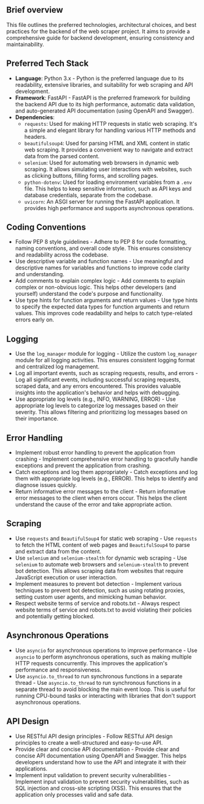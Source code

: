 ## Brief overview
This file outlines the preferred technologies, architectural choices, and best practices for the backend of the web scraper project. It aims to provide a comprehensive guide for backend development, ensuring consistency and maintainability.

## Preferred Tech Stack
- **Language**: Python 3.x - Python is the preferred language due to its readability, extensive libraries, and suitability for web scraping and API development.
- **Framework**: FastAPI - FastAPI is the preferred framework for building the backend API due to its high performance, automatic data validation, and auto-generated API documentation (using OpenAPI and Swagger).
- **Dependencies**:
    - `requests`: Used for making HTTP requests in static web scraping. It's a simple and elegant library for handling various HTTP methods and headers.
    - `beautifulsoup4`: Used for parsing HTML and XML content in static web scraping. It provides a convenient way to navigate and extract data from the parsed content.
    - `selenium`: Used for automating web browsers in dynamic web scraping. It allows simulating user interactions with websites, such as clicking buttons, filling forms, and scrolling pages.
    - `python-dotenv`: Used for loading environment variables from a `.env` file. This helps to keep sensitive information, such as API keys and database credentials, separate from the codebase.
    - `uvicorn`: An ASGI server for running the FastAPI application. It provides high performance and supports asynchronous operations.

## Coding Conventions
- Follow PEP 8 style guidelines - Adhere to PEP 8 for code formatting, naming conventions, and overall code style. This ensures consistency and readability across the codebase.
- Use descriptive variable and function names - Use meaningful and descriptive names for variables and functions to improve code clarity and understanding.
- Add comments to explain complex logic - Add comments to explain complex or non-obvious logic. This helps other developers (and yourself) understand the code's purpose and functionality.
- Use type hints for function arguments and return values - Use type hints to specify the expected data types for function arguments and return values. This improves code readability and helps to catch type-related errors early on.

## Logging
- Use the `log_manager` module for logging - Utilize the custom `log_manager` module for all logging activities. This ensures consistent logging format and centralized log management.
- Log all important events, such as scraping requests, results, and errors - Log all significant events, including successful scraping requests, scraped data, and any errors encountered. This provides valuable insights into the application's behavior and helps with debugging.
- Use appropriate log levels (e.g., INFO, WARNING, ERROR) - Use appropriate log levels to categorize log messages based on their severity. This allows filtering and prioritizing log messages based on their importance.

## Error Handling
- Implement robust error handling to prevent the application from crashing - Implement comprehensive error handling to gracefully handle exceptions and prevent the application from crashing.
- Catch exceptions and log them appropriately - Catch exceptions and log them with appropriate log levels (e.g., ERROR). This helps to identify and diagnose issues quickly.
- Return informative error messages to the client - Return informative error messages to the client when errors occur. This helps the client understand the cause of the error and take appropriate action.

## Scraping
- Use `requests` and `BeautifulSoup4` for static web scraping - Use `requests` to fetch the HTML content of web pages and `BeautifulSoup4` to parse and extract data from the content.
- Use `selenium` and `selenium-stealth` for dynamic web scraping - Use `selenium` to automate web browsers and `selenium-stealth` to prevent bot detection. This allows scraping data from websites that require JavaScript execution or user interaction.
- Implement measures to prevent bot detection - Implement various techniques to prevent bot detection, such as using rotating proxies, setting custom user agents, and mimicking human behavior.
- Respect website terms of service and robots.txt - Always respect website terms of service and robots.txt to avoid violating their policies and potentially getting blocked.

## Asynchronous Operations
- Use `asyncio` for asynchronous operations to improve performance - Use `asyncio` to perform asynchronous operations, such as making multiple HTTP requests concurrently. This improves the application's performance and responsiveness.
- Use `asyncio.to_thread` to run synchronous functions in a separate thread - Use `asyncio.to_thread` to run synchronous functions in a separate thread to avoid blocking the main event loop. This is useful for running CPU-bound tasks or interacting with libraries that don't support asynchronous operations.

## API Design
- Use RESTful API design principles - Follow RESTful API design principles to create a well-structured and easy-to-use API.
- Provide clear and concise API documentation - Provide clear and concise API documentation using OpenAPI and Swagger. This helps developers understand how to use the API and integrate it with their applications.
- Implement input validation to prevent security vulnerabilities - Implement input validation to prevent security vulnerabilities, such as SQL injection and cross-site scripting (XSS). This ensures that the application only processes valid and safe data.
